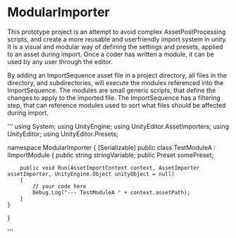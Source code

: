 # ModularImporter

This prototype project is an attempt to avoid complex AssetPostProcessing scripts, and create a more reusable and userfriendly import system in unity. It is a visual and modular way of defining the settings and presets, applied to an asset during import. Once a coder has written a module, it can be used by any user through the editor.

By adding an ImportSequence asset file in a project directory, all files in the directory, and subdirectories, will execute the modules referenced into the ImportSequence.
The modules are small generic scripts, that define the changes to apply to the imported file.
The ImportSequence has a filtering step, that can reference modules used to sort what files should be affected during import.


'''
using System;
using UnityEngine;
using UnityEditor.AssetImporters;
using UnityEditor;
using UnityEditor.Presets;

namespace ModularImporter
{
    [Serializable]
    public class TestModuleA : IImportModule
    {
        public string stringVariable;
        public Preset somePreset;

        public void Run(AssetImportContext context, AssetImporter assetImporter, UnityEngine.Object unityObject = null)
        {
            // your code here
            Debug.Log("--- TestModuleA " + context.assetPath);
        }
    }
}

'''
